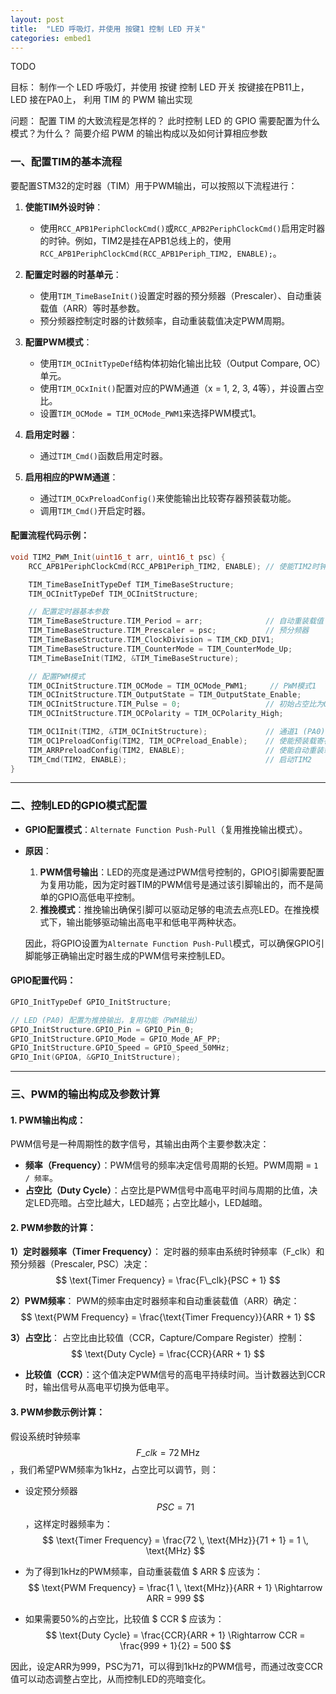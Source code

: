 ```yaml
---
layout: post
title:  "LED 呼吸灯，并使⽤ 按键1 控制 LED 开关"
categories: embed1
---
```


<script type="text/javascript" async
  src="https://cdn.jsdelivr.net/npm/mathjax@3/es5/tex-mml-chtml.js">
</script>

TODO

⽬标：
制作⼀个 LED 呼吸灯，并使⽤ 按键 控制 LED  开关
按键接在PB11上，LED 接在PA0上，
利⽤ TIM 的 PWM 输出实现

问题：
配置 TIM 的⼤致流程是怎样的？
此时控制 LED 的 GPIO 需要配置为什么模式？为什么？
简要介绍 PWM 的输出构成以及如何计算相应参数



### 一、配置TIM的基本流程

要配置STM32的定时器（TIM）用于PWM输出，可以按照以下流程进行：

1. **使能TIM外设时钟**：
   - 使用`RCC_APB1PeriphClockCmd()`或`RCC_APB2PeriphClockCmd()`启用定时器的时钟。例如，TIM2是挂在APB1总线上的，使用`RCC_APB1PeriphClockCmd(RCC_APB1Periph_TIM2, ENABLE);`。

2. **配置定时器的时基单元**：
   - 使用`TIM_TimeBaseInit()`设置定时器的预分频器（Prescaler）、自动重装载值（ARR）等时基参数。
   - 预分频器控制定时器的计数频率，自动重装载值决定PWM周期。

3. **配置PWM模式**：
   - 使用`TIM_OCInitTypeDef`结构体初始化输出比较（Output Compare, OC）单元。
   - 使用`TIM_OCxInit()`配置对应的PWM通道（x = 1, 2, 3, 4等），并设置占空比。
   - 设置`TIM_OCMode = TIM_OCMode_PWM1`来选择PWM模式1。

4. **启用定时器**：
   - 通过`TIM_Cmd()`函数启用定时器。

5. **启用相应的PWM通道**：
   - 通过`TIM_OCxPreloadConfig()`来使能输出比较寄存器预装载功能。
   - 调用`TIM_Cmd()`开启定时器。

#### 配置流程代码示例：
```c
void TIM2_PWM_Init(uint16_t arr, uint16_t psc) {
    RCC_APB1PeriphClockCmd(RCC_APB1Periph_TIM2, ENABLE); // 使能TIM2时钟

    TIM_TimeBaseInitTypeDef TIM_TimeBaseStructure;
    TIM_OCInitTypeDef TIM_OCInitStructure;

    // 配置定时器基本参数
    TIM_TimeBaseStructure.TIM_Period = arr;              // 自动重装载值
    TIM_TimeBaseStructure.TIM_Prescaler = psc;           // 预分频器
    TIM_TimeBaseStructure.TIM_ClockDivision = TIM_CKD_DIV1;
    TIM_TimeBaseStructure.TIM_CounterMode = TIM_CounterMode_Up;
    TIM_TimeBaseInit(TIM2, &TIM_TimeBaseStructure);

    // 配置PWM模式
    TIM_OCInitStructure.TIM_OCMode = TIM_OCMode_PWM1;     // PWM模式1
    TIM_OCInitStructure.TIM_OutputState = TIM_OutputState_Enable;
    TIM_OCInitStructure.TIM_Pulse = 0;                   // 初始占空比为0
    TIM_OCInitStructure.TIM_OCPolarity = TIM_OCPolarity_High;

    TIM_OC1Init(TIM2, &TIM_OCInitStructure);             // 通道1 (PA0)
    TIM_OC1PreloadConfig(TIM2, TIM_OCPreload_Enable);    // 使能预装载寄存器
    TIM_ARRPreloadConfig(TIM2, ENABLE);                  // 使能自动重装载
    TIM_Cmd(TIM2, ENABLE);                               // 启动TIM2
}
```

---

### 二、控制LED的GPIO模式配置

- **GPIO配置模式**：`Alternate Function Push-Pull`（复用推挽输出模式）。
  
- **原因**：
   1. **PWM信号输出**：LED的亮度是通过PWM信号控制的，GPIO引脚需要配置为复用功能，因为定时器TIM的PWM信号是通过该引脚输出的，而不是简单的GPIO高低电平控制。
   2. **推挽模式**：推挽输出确保引脚可以驱动足够的电流去点亮LED。在推挽模式下，输出能够驱动输出高电平和低电平两种状态。
   
   因此，将GPIO设置为`Alternate Function Push-Pull`模式，可以确保GPIO引脚能够正确输出定时器生成的PWM信号来控制LED。

#### GPIO配置代码：
```c
GPIO_InitTypeDef GPIO_InitStructure;

// LED (PA0) 配置为推挽输出，复用功能（PWM输出）
GPIO_InitStructure.GPIO_Pin = GPIO_Pin_0;
GPIO_InitStructure.GPIO_Mode = GPIO_Mode_AF_PP;
GPIO_InitStructure.GPIO_Speed = GPIO_Speed_50MHz;
GPIO_Init(GPIOA, &GPIO_InitStructure);
```

---

### 三、PWM的输出构成及参数计算

#### 1. **PWM输出构成**：
PWM信号是一种周期性的数字信号，其输出由两个主要参数决定：
- **频率（Frequency）**：PWM信号的频率决定信号周期的长短。PWM周期 = `1 / 频率`。
- **占空比（Duty Cycle）**：占空比是PWM信号中高电平时间与周期的比值，决定LED亮暗。占空比越大，LED越亮；占空比越小，LED越暗。

#### 2. **PWM参数的计算**：

**1）定时器频率（Timer Frequency）**：
定时器的频率由系统时钟频率（F\_clk）和预分频器（Prescaler, PSC）决定：
$$ \text{Timer Frequency} = \frac{F\_clk}{PSC + 1} $$

**2）PWM频率**：
PWM的频率由定时器频率和自动重装载值（ARR）确定：
$$ \text{PWM Frequency} = \frac{\text{Timer Frequency}}{ARR + 1} $$

**3）占空比**：
占空比由比较值（CCR，Capture/Compare Register）控制：
$$ \text{Duty Cycle} = \frac{CCR}{ARR + 1} $$

- **比较值（CCR）**：这个值决定PWM信号的高电平持续时间。当计数器达到CCR时，输出信号从高电平切换为低电平。

#### 3. **PWM参数示例计算**：

假设系统时钟频率 $$ F\_clk = 72 \, \text{MHz} $$，我们希望PWM频率为1kHz，占空比可以调节，则：

- 设定预分频器 $$ PSC = 71 $$，这样定时器频率为：
  $$ \text{Timer Frequency} = \frac{72 \, \text{MHz}}{71 + 1} = 1 \, \text{MHz} $$
  
- 为了得到1kHz的PWM频率，自动重装载值 $ ARR $ 应该为：
  $$ \text{PWM Frequency} = \frac{1 \, \text{MHz}}{ARR + 1} \Rightarrow ARR = 999 $$
  
- 如果需要50%的占空比，比较值 $ CCR $ 应该为：
  $$ \text{Duty Cycle} = \frac{CCR}{ARR + 1} \Rightarrow CCR = \frac{999 + 1}{2} = 500 $$

因此，设定ARR为999，PSC为71，可以得到1kHz的PWM信号，而通过改变CCR值可以动态调整占空比，从而控制LED的亮暗变化。